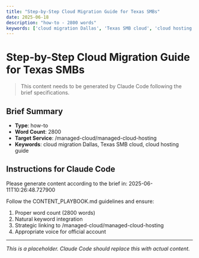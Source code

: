 ```yaml
---
title: "Step-by-Step Cloud Migration Guide for Texas SMBs"
date: 2025-06-18
description: "how-to - 2800 words"
keywords: ['cloud migration Dallas', 'Texas SMB cloud', 'cloud hosting guide']
---
```


# Step-by-Step Cloud Migration Guide for Texas SMBs

> This content needs to be generated by Claude Code following the brief specifications.

## Brief Summary
- **Type**: how-to
- **Word Count**: 2800
- **Target Service**: /managed-cloud/managed-cloud-hosting
- **Keywords**: cloud migration Dallas, Texas SMB cloud, cloud hosting guide

## Instructions for Claude Code

Please generate content according to the brief in: 2025-06-11T10:26:48.727900

Follow the CONTENT_PLAYBOOK.md guidelines and ensure:
1. Proper word count (2800 words)
2. Natural keyword integration
3. Strategic linking to /managed-cloud/managed-cloud-hosting
4. Appropriate voice for official account

---

*This is a placeholder. Claude Code should replace this with actual content.*

